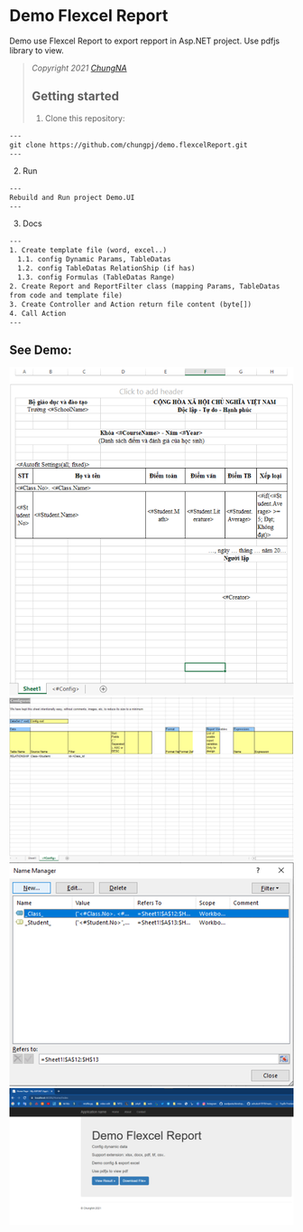 # Demo Flexcel Report
Demo use Flexcel Report to export repport in Asp.NET project. Use pdfjs library to view.
> *Copyright 2021 [ChungNA](https://github.com/chungpj)*
> 
> ## Getting started
> 1. Clone this repository:
```
---
git clone https://github.com/chungpj/demo.flexcelReport.git
---
```
2. Run 
```
---
Rebuild and Run project Demo.UI
---
```
3. Docs
```
---
1. Create template file (word, excel..)
  1.1. config Dynamic Params, TableDatas
  1.2. config TableDatas RelationShip (if has)
  1.3. config Formulas (TableDatas Range)
2. Create Report and ReportFilter class (mapping Params, TableDatas from code and template file)
3. Create Controller and Action return file content (byte[])
4. Call Action
---
```

## See Demo:
![config_table_data](/config_table_data.png)
![config_relationship](/config_relationship.png)
![config_formulas](/config_formulas.png)
![demo](/demo.png)
